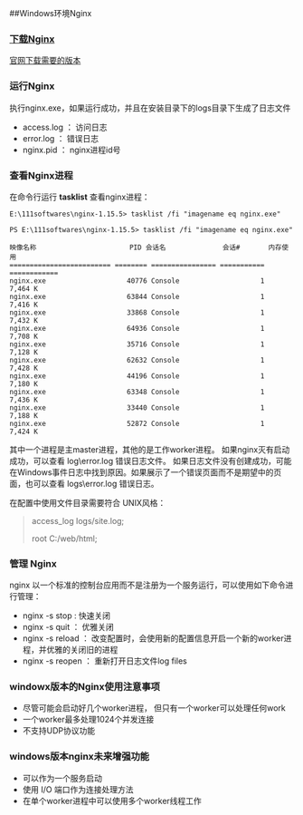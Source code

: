 

##Windows环境Nginx

### [下载Nginx](http://nginx.org/en/download.html) 

[官网下载需要的版本](http://nginx.org/en/download.html)

### 运行Nginx

执行nginx.exe，如果运行成功，并且在安装目录下的logs目录下生成了日志文件

- access.log ： 访问日志
- error.log ： 错误日志
- nginx.pid ： nginx进程id号


### 查看Nginx进程

在命令行运行 **tasklist** 查看nginx进程：

```batch
E:\111softwares\nginx-1.15.5> tasklist /fi "imagename eq nginx.exe"

PS E:\111softwares\nginx-1.15.5> tasklist /fi "imagename eq nginx.exe"

映像名称                       PID 会话名              会话#       内存使用
========================= ======== ================ =========== ============
nginx.exe                    40776 Console                    1      7,464 K
nginx.exe                    63844 Console                    1      7,416 K
nginx.exe                    33868 Console                    1      7,432 K
nginx.exe                    64936 Console                    1      7,708 K
nginx.exe                    35716 Console                    1      7,128 K
nginx.exe                    62632 Console                    1      7,428 K
nginx.exe                    44196 Console                    1      7,180 K
nginx.exe                    63348 Console                    1      7,436 K
nginx.exe                    33440 Console                    1      7,188 K
nginx.exe                    52872 Console                    1      7,424 K
```

其中一个进程是主master进程，其他的是工作worker进程。 如果nginx灭有启动成功，可以查看 log\error.log 错误日志文件。 如果日志文件没有创建成功，可能在Windows事件日志中找到原因。如果展示了一个错误页面而不是期望中的页面，也可以查看 logs\error.log 错误日志。

在配置中使用文件目录需要符合 UNIX风格：

>access_log   logs/site.log;
>
>root         C:/web/html;

### 管理 Nginx

nginx 以一个标准的控制台应用而不是注册为一个服务运行，可以使用如下命令进行管理：

- nginx -s stop : 快速关闭
- nginx -s quit ： 优雅关闭
- nginx -s reload ： 改变配置时，会使用新的配置信息开启一个新的worker进程，并优雅的关闭旧的进程
- nginx -s reopen ： 重新打开日志文件log files


### windowx版本的Nginx使用注意事项

- 尽管可能会启动好几个worker进程， 但只有一个worker可以处理任何work
- 一个worker最多处理1024个并发连接
- 不支持UDP协议功能

### windows版本nginx未来增强功能

- 可以作为一个服务启动
- 使用 I/O 端口作为连接处理方法
- 在单个worker进程中可以使用多个worker线程工作